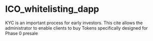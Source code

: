# ICO_whitelisting_dapp
KYC is an important process for early investors. 
This cite allows the administrator to enable clients to buy Tokens specifically designed for Phase 0 presale
